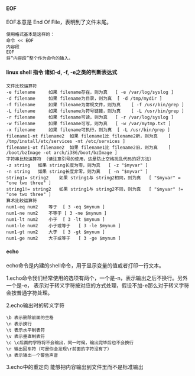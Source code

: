 

#### EOF
EOF本意是 End Of File，表明到了文件末尾。
```
使用格式基本是这样的：
命令 << EOF
内容段
EOF
将“内容段”整个作为命令的输入。
```


#### linux shell 指令 诸如-d, -f, -e之类的判断表达式
```
文件比较运算符
-e filename 	如果 filename存在，则为真 	[ -e /var/log/syslog ]
-d filename 	如果 filename为目录，则为真 	[ -d /tmp/mydir ]
-f filename 	如果 filename为常规文件，则为真 	[ -f /usr/bin/grep ]
-L filename 	如果 filename为符号链接，则为真 	[ -L /usr/bin/grep ]
-r filename 	如果 filename可读，则为真 	[ -r /var/log/syslog ]
-w filename 	如果 filename可写，则为真 	[ -w /var/mytmp.txt ]
-x filename 	如果 filename可执行，则为真 	[ -L /usr/bin/grep ]
filename1-nt filename2 	如果 filename1比 filename2新，则为真 	[ /tmp/install/etc/services -nt /etc/services ]
filename1-ot filename2 	如果 filename1比 filename2旧，则为真 	[ /boot/bzImage -ot arch/i386/boot/bzImage ]
字符串比较运算符 （请注意引号的使用，这是防止空格扰乱代码的好方法）
-z string 	如果 string长度为零，则为真 	[ -z "$myvar" ]
-n string 	如果 string长度非零，则为真 	[ -n "$myvar" ]
string1= string2 	如果 string1与 string2相同，则为真 	[ "$myvar" = "one two three" ]
string1!= string2 	如果 string1与 string2不同，则为真 	[ "$myvar" != "one two three" ]
算术比较运算符
num1-eq num2 	等于	[ 3 -eq $mynum ]
num1-ne num2 	不等于	[ 3 -ne $mynum ]
num1-lt num2 	小于	[ 3 -lt $mynum ]
num1-le num2 	小于或等于	[ 3 -le $mynum ]
num1-gt num2 	大于	[ 3 -gt $mynum ]
num1-ge num2 	大于或等于	[ 3 -ge $mynum ]
```

#### echo
echo命令是内建的shell命令，用于显示变量的值或者打印一行文本。

1.echo命令我们经常使用的选项有两个，一个是-n，表示输出之后不换行。另外一个是-e，
表示对于转义字符按对应的方式处理，假设不加-e那么对于转义字符会按普通字符处理。

2.echo输出时的转义字符
```
\b 表示删除前面的空格
\n 表示换行
\t 表示水平制表符
\v 表示垂直制表符
\c \c后面的字符将不会输出，同一时候，输出完毕后也不会换行
\r 输出回车符（可是你会发现\r前面的字符没有了）
\a 表示输出一个警告声音
```

3.echo中的重定向
能够把内容输出到文件里而不是标准输出
